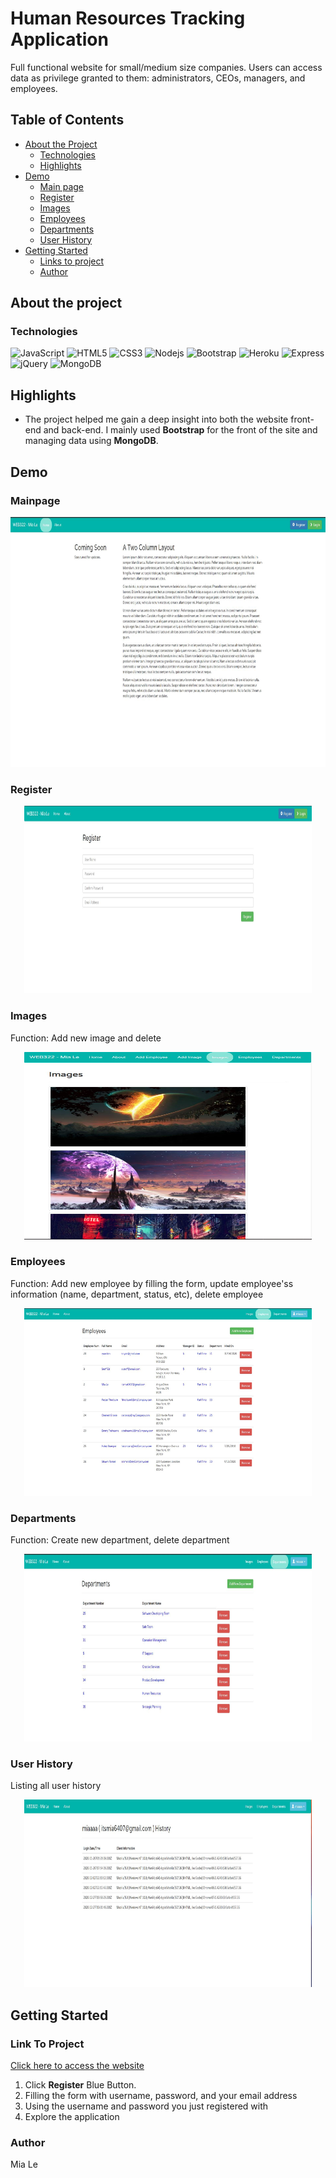 # Human Resources Tracking Application

Full functional website for small/medium size companies. Users can access data as privilege granted to them: administrators, CEOs, managers, and employees.



## Table of Contents
* [About the Project](#about-the-project)
   * [Technologies](#technologies)
   * [Highlights](#highlights)
* [Demo](#demo)
   * [Main page](#main-page)
   * [Register](#register)
   * [Images](#images)
   * [Employees](#employees)
   * [Departments](#departments)
   * [User History](#user-history)
* [Getting Started](#getting-started)
  * [Links to project](#link-to-project)
  * [Author](#author)
  
 
## About the project

### Technologies

![JavaScript](	https://img.shields.io/badge/JavaScript-F7DF1E?style=for-the-badge&logo=javascript&logoColor=black)
![HTML5](https://img.shields.io/badge/HTML5-E34F26?style=for-the-badge&logo=html5&logoColor=white)
![CSS3](https://img.shields.io/badge/CSS3-1572B6?style=for-the-badge&logo=css3&logoColor=white)
![Nodejs](https://img.shields.io/badge/Node.js-43853D?style=for-the-badge&logo=node.js&logoColor=white)
![Bootstrap](https://img.shields.io/badge/Bootstrap-563D7C?style=for-the-badge&logo=bootstrap&logoColor=white)
![Heroku](https://img.shields.io/badge/Heroku-430098?style=for-the-badge&logo=heroku&logoColor=white)
![Express](https://img.shields.io/badge/Express.js-404D59?style=for-the-badge)
![jQuery](https://img.shields.io/badge/jQuery-0769AD?style=for-the-badge&logo=jquery&logoColor=white)
![MongoDB](https://img.shields.io/badge/MongoDB-00000F?style=for-the-badge&logo=mongodb&logoColor=239120)


## Highlights

- The project helped me gain a deep insight into both the website front-end and back-end. I mainly used **Bootstrap** for the front of the site and managing data using **MongoDB**. 



## Demo

### Mainpage
<p align="center">
  <img width="760" height="400" src="https://github.com/tknle/Human-Resources-Tracking-Application/blob/main/main.JPG">
</p>


### Register
<p align="center">
  <img width="460" height="300" src="https://github.com/tknle/Human-Resources-Tracking-Application/blob/main/register.JPG">
</p>


### Images
Function: Add new image and delete
<p align="center">
  <img width="460" height="300" src="https://github.com/tknle/Human-Resources-Tracking-Application/blob/main/images.JPG">
</p>

### Employees
Function: Add new employee by filling the form, update employee'ss information (name, department, status, etc), delete employee
<p align="center">
  <img width="460" height="300" src="https://github.com/tknle/Human-Resources-Tracking-Application/blob/main/employees.JPG">
</p>


### Departments
Function: Create new department, delete department
<p align="center">
  <img width="460" height="300" src="https://github.com/tknle/Human-Resources-Tracking-Application/blob/main/departments.JPG">
</p>


### User History
Listing all user history
<p align="center">
  <img width="460" height="300" src="https://github.com/tknle/Human-Resources-Tracking-Application/blob/main/login.JPG">
</p>

## Getting Started

### Link To Project

[Click here to access the website](https://ancient-caverns-45569.herokuapp.com/)

1. Click **Register** Blue Button. 
2. Filling the form with username, password, and your email address
3. Using the username and password you just registered with
4. Explore the application 

### Author

Mia Le

